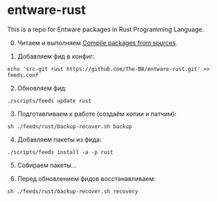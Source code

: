 # entware-rust
This is a repo for Entware packages in Rust Programming Language.

0. Читаем и выполняем [Compile packages from sources](https://github.com/Entware/Entware/wiki/Compile-packages-from-sources). 

1. Добавляем фид в конфиг:
```
echo 'src-git rust https://github.com/The-BB/entware-rust.git' >> feeds.conf
```
2. Обновляем фид:
```
./scripts/feeds update rust
```
3. Подготавливаем к работе (создаём копии и патчим):
```
sh ./feeds/rust/backup-recover.sh backup
```
4. Добавляем пакеты из фида:
```
./scripts/feeds install -a -p rust
```
5. Собираем пакеты...

6. Перед обновлением фидов восстанавливаем:
```
sh ./feeds/rust/backup-recover.sh recovery
```
